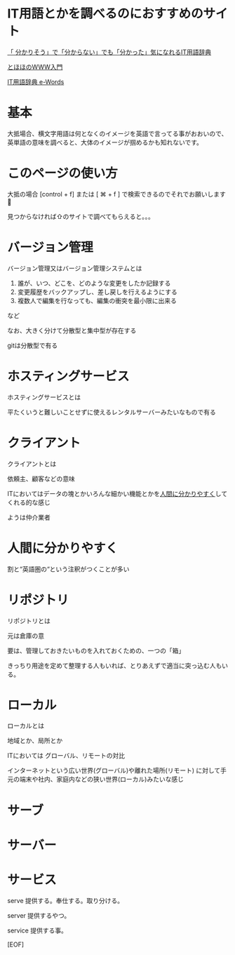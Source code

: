 # IT用語とかを調べるのにおすすめのサイト
[ 「 分かりそう」で「分からない」でも「分かった」気になれるIT用語辞典](https://wa3.i-3-i.info/index.html)

[とほほのWWW入門](https://www.tohoho-web.com/www-f.htm)

[IT用語辞典 e-Words](https://e-words.jp/)

# 基本

大抵場合、横文字用語は何となくのイメージを英語で言ってる事がおおいので、英単語の意味を調べると、大体のイメージが掴めるかも知れないです。

# このページの使い方

大抵の場合 [control + f] または [ ⌘ + f ] で検索できるのでそれでお願いします🙇

見つからなければ⇧のサイトで調べてもらえると。。。

# バージョン管理
バージョン管理又はバージョン管理システムとは

1. 誰が、いつ、どこを、どのような変更をしたか記録する
1. 変更履歴をバックアップし、差し戻しを行えるようにする
1. 複数人で編集を行なっても、編集の衝突を最小限に出来る

など

なお、大きく分けて分散型と集中型が存在する

gitは分散型で有る

# ホスティングサービス
ホスティングサービスとは

平たくいうと難しいことせずに使えるレンタルサーバーみたいなもので有る

# クライアント
クライアントとは

依頼主、顧客などの意味

ITにおいてはデータの塊とかいろんな細かい機能とかを[人間に分かりやすく](#人間に分かりやすく)してくれる的な感じ

ようは仲介業者

# 人間に分かりやすく

割と“英語圏の“という注釈がつくことが多い

# リポジトリ

リポジトリとは

元は倉庫の意

要は、管理しておきたいものを入れておくための、一つの「箱」

きっちり用途を定めて整理する人もいれば、とりあえずで適当に突っ込む人もいる。

# ローカル

ローカルとは

地域とか、局所とか

ITにおいては グローバル、リモートの対比

インターネットという広い世界(グローバル)や離れた場所(リモート)
に対して手元の端末や社内、家庭内などの狭い世界(ローカル)みたいな感じ

# サーブ
# サーバー
# サービス
serve 提供する。奉仕する。取り分ける。

server 提供するやつ。

service 提供する事。


[EOF]